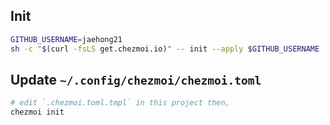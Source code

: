 ## Init

```bash
GITHUB_USERNAME=jaehong21
sh -c "$(curl -fsLS get.chezmoi.io)" -- init --apply $GITHUB_USERNAME
```

## Update `~/.config/chezmoi/chezmoi.toml`

```bash
# edit `.chezmoi.toml.tmpl` in this project then,
chezmoi init
```
